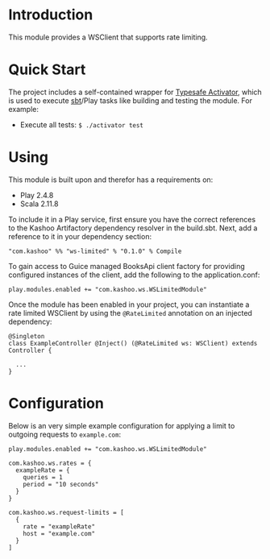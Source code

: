 # Introduction

This module provides a WSClient that supports rate limiting.

# Quick Start

The project includes a self-contained wrapper for [Typesafe Activator](http://www.typesafe.com/activator), which is used to execute [sbt](http://www.scala-sbt.org/)/Play tasks like building and testing the module. For example:

* Execute all tests: `$ ./activator test`

# Using

This module is built upon and therefor has a requirements on:

* Play 2.4.8
* Scala 2.11.8

To include it in a Play service, first ensure you have the correct references to the Kashoo Artifactory dependency resolver
in the build.sbt.  Next, add a reference to it in your dependency section:

```
"com.kashoo" %% "ws-limited" % "0.1.0" % Compile
```

To gain access to Guice managed BooksApi client factory for providing configured instances of the client, add the following to
 the application.conf:

```play.modules.enabled += "com.kashoo.ws.WSLimitedModule"```

Once the module has been enabled in your project, you can instantiate a rate limited WSClient by using the `@RateLimited` annotation on an injected dependency:

```
@Singleton
class ExampleController @Inject() (@RateLimited ws: WSClient) extends Controller {

  ...
}
```


# Configuration

Below is an very simple example configuration for applying a limit to outgoing requests to `example.com`:

```
play.modules.enabled += "com.kashoo.ws.WSLimitedModule"

com.kashoo.ws.rates = {
  exampleRate = {
    queries = 1
    period = "10 seconds"
  }
}

com.kashoo.ws.request-limits = [
  {
    rate = "exampleRate"
    host = "example.com"
  }
]
```
